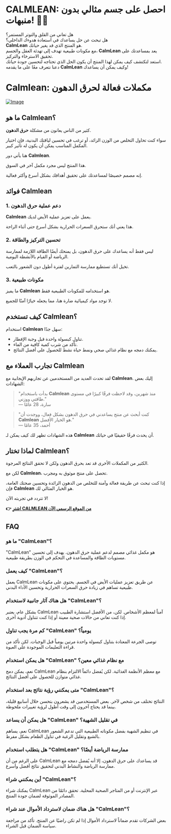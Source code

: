 # CALMLEAN: احصل على جسم مثالي بدون منبهات! 💪✨

هل تعاني من القلق والتوتر المستمر؟  
هل تبحث عن حل يساعدك في استعادة هدوءك الداخلي؟  
**CalmLean** هو المنتج الذي قد يغير حياتك.  
مع مكونات طبيعية تهدف إلى تهدئة العقل والجسم، **CalmLean** يعد بمساعدتك على تحقيق الاسترخاء والتركيز.  
استعد لتكتشف كيف يمكن لهذا المنتج أن يكون الحل الذي تحتاجه لتحسين جودة حياتك.  
دعنا نتعرف معًا على ما يقدمه **CalmLean** وكيف يمكن أن يساعدك!

# Calmlean: مكملات فعالة لحرق الدهون

[![Image](https://www2.sellhealth.com/238/calmlean-website-screenshot.jpg)](https://gchaffi.com/hE7Jrgnt)

## ما هو Calmlean؟

كثير من الناس يعانون من مشكلة **حرق الدهون**. 

سواء كنت تحاول التخلص من الوزن الزائد، أو ترغب في تحسين لياقتك البدنية، فإن اختيار المكمل المناسب يمكن أن يكون له تأثير كبير.

هنا يأتي دور **Calmlean**. 

هذا المنتج ليس مجرد مكمل آخر في السوق. 

إنه مصمم خصيصًا لمساعدتك على تحقيق أهدافك بشكل أسرع وأكثر فعالية.

## فوائد Calmlean

### 1. دعم عملية حرق الدهون

**Calmlean** يعمل على تعزيز عملية الأيض لديك. 

هذا يعني أنك ستحرق السعرات الحرارية بشكل أسرع حتى أثناء الراحة.

### 2. تحسين التركيز والطاقة

ليس فقط أنه يساعدك على حرق الدهون، بل يمنحك أيضًا الطاقة اللازمة لممارسة الرياضة أو القيام بالأنشطة اليومية.

تخيل أنك تستطيع ممارسة التمارين لفترة أطول دون الشعور بالتعب.

### 3. مكونات طبيعية

ما يميز **Calmlean** هو استخدامه للمكونات الطبيعية فقط.

لا توجد مواد كيميائية ضارة هنا، مما يجعله خيارًا آمنًا للجميع.

## كيف تستخدم Calmlean؟

استخدام **Calmlean** سهل جدًا:

- تناول كبسولة واحدة قبل وجبة الإفطار.
- تأكد من شرب كمية كافية من الماء.
- يمكنك دمجه مع نظام غذائي صحي ونمط حياة نشط للحصول على أفضل النتائج.

## تجارب العملاء مع Calmlean

لقد تحدث العديد من المستخدمين عن تجاربهم الإيجابية مع **Calmlean**. إليك بعض الشهادات:

> "بدأت باستخدام **Calmlean** منذ شهرين، وقد لاحظت فرقًا كبيرًا في مستوى طاقتي ووزني."  
> — سارة، 28 عامًا

> "كنت أبحث عن منتج يساعدني في حرق الدهون بشكل فعال، ووجدت أن **Calmlean** هو الخيار الأفضل."  
> — أحمد، 35 عامًا

هذه الشهادات تظهر لك كيف يمكن لـ **Calmlean** أن يحدث فرقًا حقيقيًا في حياتك.

## لماذا تختار Calmlean؟

الكثير من المكملات الأخرى قد تعد بحرق الدهون ولكن لا تحقق النتائج المرجوة. 

لكن مع **Calmlean**، تحصل على منتج موثوق به ومجرب.

إذا كنت تبحث عن طريقة فعالة وآمنة للتخلص من الدهون الزائدة وتحسين صحتك العامة، فإن **Calmlean** هو الخيار المثالي لك. 

لا تتردد في تجربته الآن!



**👉 [اشترِ CALMLEAN من الموقع الرسمي الآن](https://gchaffi.com/hE7Jrgnt)**

## FAQ

### ما هو "CalmLean"؟
"CalmLean" هو مكمل غذائي مصمم لدعم عملية حرق الدهون. يهدف إلى تحسين مستويات الطاقة والمساعدة في التحكم في الوزن بطريقة طبيعية.

### كيف يعمل "CalmLean"؟
يعمل CalmLean عن طريق تعزيز عمليات الأيض في الجسم. يحتوي على مكونات طبيعية تساهم في زيادة حرق السعرات الحرارية وتحسين الأداء البدني.

### هل هناك آثار جانبية لاستخدام "CalmLean"؟
بشكل عام، يعتبر CalmLean آمناً لمعظم الأشخاص. لكن، من الأفضل استشارة الطبيب إذا كنت تعاني من حالات صحية معينة أو إذا كنت تتناول أدوية أخرى.

### كم مرة يجب تناول "CalmLean" يومياً؟
توصى الجرعة المعتادة بتناول كبسولة واحدة مرتين يومياً قبل الوجبات. لكن تأكد من قراءة التعليمات الموجودة على العبوة.

### هل يمكن استخدام "CalmLean" مع نظام غذائي معين؟
نعم، يمكن دمج CalmLean مع معظم الأنظمة الغذائية. لكن يُفضل دائماً الالتزام بنظام غذائي متوازن للحصول على أفضل النتائج.

### متى يمكنني رؤية نتائج بعد استخدام "CalmLean"؟
النتائج تختلف من شخص لآخر. بعض المستخدمين قد يشعرون بتحسن خلال أسابيع قليلة، بينما قد يحتاج آخرون إلى وقت أطول لرؤية تغييرات ملحوظة.

### هل يمكن أن يساعد "CalmLean" في تقليل الشهية؟
نعم، يساهم CalmLean في تنظيم الشهية بفضل مكوناته الطبيعية التي تدعم الشعور بالشبع وتقليل الرغبة في تناول الطعام بشكل مفرط.

### هل يتطلب استخدام "CalmLean" ممارسة الرياضة أيضًا؟
على الرغم من أن CalmLean قد يساعدك على حرق الدهون، إلا أنه يُفضل دمجه مع ممارسة الرياضة والنشاط البدني لتحقيق نتائج أفضل وأسرع.

### أين يمكنني شراء "CalmLean"؟
يمكنك شراء CalmLean عبر الإنترنت أو من المتاجر الصحية المحلية. تحقق دائمًا من المصادر الموثوقة لضمان جودة المنتج.

### هل هناك ضمان لاسترداد الأموال عند شراء "CalmLean"؟
بعض الشركات تقدم ضماناً لاسترداد الأموال إذا لم تكن راضيًا عن المنتج. تأكد من مراجعة سياسة الضمان قبل الشراء.